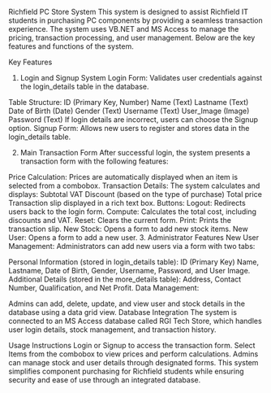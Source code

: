 Richfield PC Store System
This system is designed to assist Richfield IT students in purchasing PC components by providing a seamless transaction experience. The system uses VB.NET and MS Access to manage the pricing, transaction processing, and user management. Below are the key features and functions of the system.

Key Features
1. Login and Signup System
Login Form: Validates user credentials against the login_details table in the database.

Table Structure:
ID (Primary Key, Number)
Name (Text)
Lastname (Text)
Date of Birth (Date)
Gender (Text)
Username (Text)
User_Image (Image)
Password (Text)
If login details are incorrect, users can choose the Signup option.
Signup Form: Allows new users to register and stores data in the login_details table.

2. Main Transaction Form
After successful login, the system presents a transaction form with the following features:

Price Calculation: Prices are automatically displayed when an item is selected from a combobox.
Transaction Details: The system calculates and displays:
Subtotal
VAT
Discount (based on the type of purchase)
Total price
Transaction slip displayed in a rich text box.
Buttons:
Logout: Redirects users back to the login form.
Compute: Calculates the total cost, including discounts and VAT.
Reset: Clears the current form.
Print: Prints the transaction slip.
New Stock: Opens a form to add new stock items.
New User: Opens a form to add a new user.
3. Administrator Features
New User Management: Administrators can add new users via a form with two tabs:

Personal Information (stored in login_details table):
ID (Primary Key)
Name, Lastname, Date of Birth, Gender, Username, Password, and User Image.
Additional Details (stored in the more_details table):
Address, Contact Number, Qualification, and Net Profit.
Data Management:

Admins can add, delete, update, and view user and stock details in the database using a data grid view.
Database Integration
The system is connected to an MS Access database called RGI Tech Store, which handles user login details, stock management, and transaction history.

Usage Instructions
Login or Signup to access the transaction form.
Select Items from the combobox to view prices and perform calculations.
Admins can manage stock and user details through designated forms.
This system simplifies component purchasing for Richfield students while ensuring security and ease of use through an integrated database.
